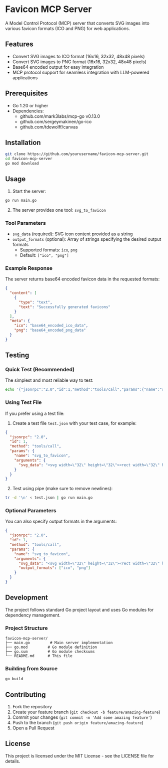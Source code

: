 # Favicon MCP Server

A Model Control Protocol (MCP) server that converts SVG images into various favicon formats (ICO and PNG) for web applications.

## Features

- Convert SVG images to ICO format (16x16, 32x32, 48x48 pixels)
- Convert SVG images to PNG format (16x16, 32x32, 48x48 pixels)
- Base64 encoded output for easy integration
- MCP protocol support for seamless integration with LLM-powered applications

## Prerequisites

- Go 1.20 or higher
- Dependencies:
  - github.com/mark3labs/mcp-go v0.13.0
  - github.com/sergeymakinen/go-ico
  - github.com/tdewolff/canvas

## Installation

```bash
git clone https://github.com/yourusername/favicon-mcp-server.git
cd favicon-mcp-server
go mod download
```

## Usage

1. Start the server:
```bash
go run main.go
```

2. The server provides one tool: `svg_to_favicon`

### Tool Parameters

- `svg_data` (required): SVG icon content provided as a string
- `output_formats` (optional): Array of strings specifying the desired output formats
  - Supported formats: `ico`, `png`
  - Default: `["ico", "png"]`

### Example Response

The server returns base64 encoded favicon data in the requested formats:

```json
{
  "content": [
    {
      "type": "text",
      "text": "Successfully generated favicons"
    }
  ],
  "meta": {
    "ico": "base64_encoded_ico_data",
    "png": "base64_encoded_png_data"
  }
}
```

## Testing

### Quick Test (Recommended)

The simplest and most reliable way to test:
```bash
echo '{"jsonrpc":"2.0","id":1,"method":"tools/call","params":{"name":"svg_to_favicon","arguments":{"svg_data":"<svg width=\"32\" height=\"32\"><rect width=\"32\" height=\"32\" fill=\"red\"/></svg>"}}}' | go run main.go
```

### Using Test File

If you prefer using a test file:

1. Create a test file `test.json` with your test case, for example:
```json
{
  "jsonrpc": "2.0",
  "id": 1,
  "method": "tools/call",
  "params": {
    "name": "svg_to_favicon",
    "arguments": {
      "svg_data": "<svg width=\"32\" height=\"32\"><rect width=\"32\" height=\"32\" fill=\"red\"/></svg>"
    }
  }
}
```

2. Test using pipe (make sure to remove newlines):
```bash
tr -d '\n' < test.json | go run main.go
```

### Optional Parameters

You can also specify output formats in the arguments:
```json
{
  "jsonrpc": "2.0",
  "id": 1,
  "method": "tools/call",
  "params": {
    "name": "svg_to_favicon",
    "arguments": {
      "svg_data": "<svg width=\"32\" height=\"32\"><rect width=\"32\" height=\"32\" fill=\"red\"/></svg>",
      "output_formats": ["ico", "png"]
    }
  }
}
```

## Development

The project follows standard Go project layout and uses Go modules for dependency management.

### Project Structure

```
favicon-mcp-server/
├── main.go         # Main server implementation
├── go.mod         # Go module definition
├── go.sum         # Go module checksums
└── README.md      # This file
```

### Building from Source

```bash
go build
```

## Contributing

1. Fork the repository
2. Create your feature branch (`git checkout -b feature/amazing-feature`)
3. Commit your changes (`git commit -m 'Add some amazing feature'`)
4. Push to the branch (`git push origin feature/amazing-feature`)
5. Open a Pull Request

## License

This project is licensed under the MIT License - see the LICENSE file for details.
